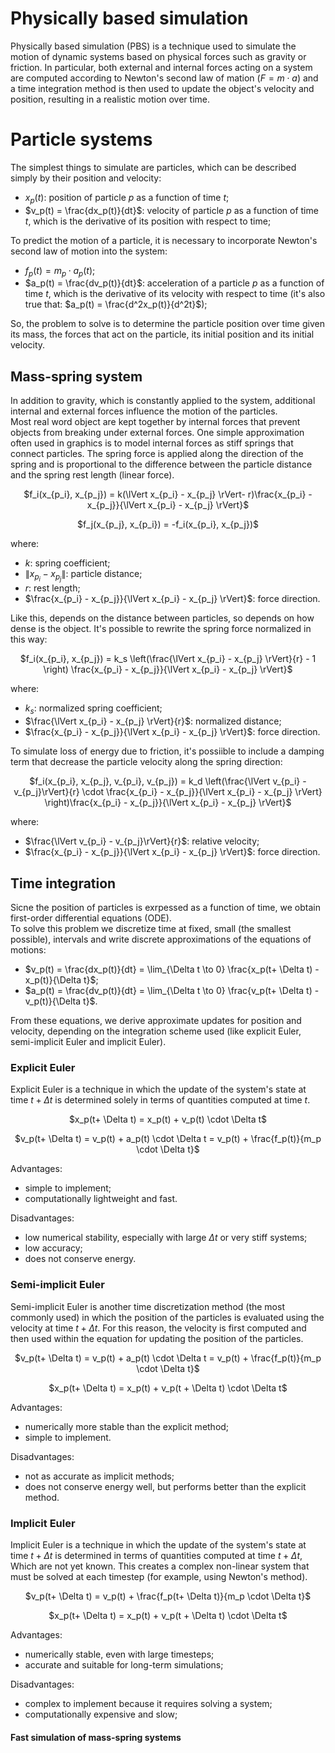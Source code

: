 # Physically based simulation
Physically based simulation (PBS) is a technique used to simulate the motion of dynamic systems based on physical forces such as gravity or friction. In particular, both external and internal forces acting on a system are computed according to Newton's second law of mation ($F=m \cdot a$) and a time integration method is then used to update the object's velocity and position, resulting in a realistic motion over time.  

# Particle systems
The simplest things to simulate are particles, which can be described simply by their position and velocity:
* $x_p(t)$: position of particle $p$ as a function of time $t$;
* $v_p(t) = \frac{dx_p(t)}{dt}$: velocity of particle $p$ as a function of time $t$, which is the derivative of its position with respect to time;

To predict the motion of a particle, it is necessary to incorporate Newton's second law of motion into the system:
* $f_p(t) = m_p \cdot a_p(t)$;
* $a_p(t) = \frac{dv_p(t)}{dt}$: acceleration of a particle $p$ as a function of time $t$, which is the derivative of its velocity with respect to time (it's also true that: $a_p(t) = \frac{d^2x_p(t)}{d^2t}$);

So, the problem to solve is to determine the particle position over time given its mass, the forces that act on the particle, its initial position and its initial velocity.

## Mass-spring system
In addition to gravity, which is constantly applied to the system, additional internal and external forces influence the motion of the particles.  
Most real word object are kept together by internal forces that prevent objects from breaking under external forces. One simple approximation often used in graphics is to model internal forces as stiff springs that connect particles. The spring force is applied along the direction of the spring and is proportional to the difference between the particle distance and the spring rest length (linear force).
<p align="center">
  $f_i(x_{p_i}, x_{p_j}) = k(\lVert x_{p_i} - x_{p_j} \rVert- r)\frac{x_{p_i} - x_{p_j}}{\lVert x_{p_i} - x_{p_j} \rVert}$  
</p>

<p align="center">
$f_j(x_{p_j}, x_{p_i}) = -f_i(x_{p_i}, x_{p_j})$
</p>

where:
* $k$: spring coefficient;
* $\lVert x_{p_i} - x_{p_j} \rVert$: particle distance;
* $r$: rest length;
* $\frac{x_{p_i} - x_{p_j}}{\lVert x_{p_i} - x_{p_j} \rVert}$: force direction.

Like this, depends on the distance between particles, so depends on how dense is the object. It's possible to rewrite the spring force normalized in this way:  
<p align="center">
  $f_i(x_{p_i}, x_{p_j}) = k_s \left(\frac{\lVert x_{p_i} - x_{p_j} \rVert}{r} - 1 \right) \frac{x_{p_i} - x_{p_j}}{\lVert x_{p_i} - x_{p_j} \rVert}$
</p>

where:
* $k_s$: normalized spring coefficient;
* $\frac{\lVert x_{p_i} - x_{p_j} \rVert}{r}$: normalized distance;
* $\frac{x_{p_i} - x_{p_j}}{\lVert x_{p_i} - x_{p_j} \rVert}$: force direction.

To simulate loss of energy due to friction, it's possiible to include a damping term that decrease the particle velocity along the spring direction:
<p align="center">
  $f_i(x_{p_i}, x_{p_j}, v_{p_i}, v_{p_j}) = k_d \left(\frac{\lVert v_{p_i} - v_{p_j}\rVert}{r} \cdot \frac{x_{p_i} - x_{p_j}}{\lVert x_{p_i} - x_{p_j} \rVert} \right)\frac{x_{p_i} - x_{p_j}}{\lVert x_{p_i} - x_{p_j} \rVert}$
</p>

where:
* $\frac{\lVert v_{p_i} - v_{p_j}\rVert}{r}$: relative velocity;
* $\frac{x_{p_i} - x_{p_j}}{\lVert x_{p_i} - x_{p_j} \rVert}$: force direction.

## Time integration
Sicne the position of particles is exrpessed as a function of time, we obtain first-order differential equations (ODE).  
To solve this problem we discretize time at fixed, small (the smallest possible), intervals and write discrete approximations of the equations of motions:
* $v_p(t) = \frac{dx_p(t)}{dt} = \lim_{\Delta t \to 0} \frac{x_p(t+ \Delta t) - x_p(t)}{\Delta t}$;
* $a_p(t) = \frac{dv_p(t)}{dt} = \lim_{\Delta t \to 0} \frac{v_p(t+ \Delta t) - v_p(t)}{\Delta t}$.

From these equations, we derive approximate updates for position and velocity, depending on the integration scheme used (like explicit Euler, semi-implicit Euler and implicit Euler).

### Explicit Euler
Explicit Euler is a technique in which the update of the system's state at time $t + \Delta t$ is determined solely in terms of quantities computed at time $t$.
<p align="center">
  $x_p(t+ \Delta t) = x_p(t) + v_p(t) \cdot \Delta t$
</p>

<p align="center">
  $v_p(t+ \Delta t) = v_p(t) + a_p(t) \cdot \Delta t = v_p(t) + \frac{f_p(t)}{m_p \cdot \Delta t}$
</p>

Advantages:
* simple to implement;
* computationally lightweight and fast.

Disadvantages:
* low numerical stability, especially with large $\Delta t$ or very stiff systems;
* low accuracy;
* does not conserve energy.


### Semi-implicit Euler
Semi-implicit Euler is another time discretization method (the most commonly used) in which the position of the particles is evaluated using the velocity at time $t + \Delta t$. For this reason, the velocity is first computed and then used within the equation for updating the position of the particles.

<p align="center">
  $v_p(t+ \Delta t) = v_p(t) + a_p(t) \cdot \Delta t = v_p(t) + \frac{f_p(t)}{m_p \cdot \Delta t}$
</p>

<p align="center">
  $x_p(t+ \Delta t) = x_p(t) + v_p(t + \Delta t) \cdot \Delta t$
</p>

Advantages:
* numerically more stable than the explicit method;
* simple to implement.

Disadvantages:
* not as accurate as implicit methods;
* does not conserve energy well, but performs better than the explicit method.

### Implicit Euler
Implicit Euler is a technique in which the update of the system's state at time $t + \Delta t$ is determined in terms of quantities computed at time $t + \Delta t$, Which are not yet known. This creates a complex non-linear system that must be solved at each timestep (for example, using Newton's method).

<p align="center">
  $v_p(t+ \Delta t) = v_p(t) + \frac{f_p(t+ \Delta t)}{m_p \cdot \Delta t}$
</p>

<p align="center">
  $x_p(t+ \Delta t) = x_p(t) + v_p(t + \Delta t) \cdot \Delta t$
</p>

Advantages:
* numerically stable, even with large timesteps;
* accurate and suitable for long-term simulations;

Disadvantages:
* complex to implement because it requires solving a system;
* computationally expensive and slow;

#### Fast simulation of mass-spring systems
